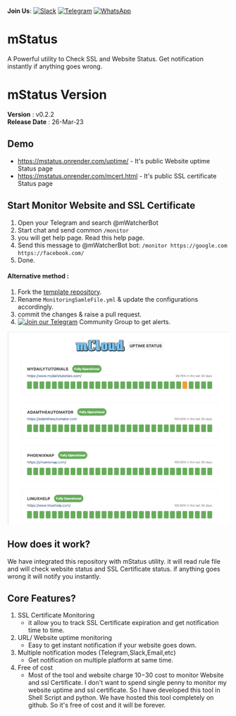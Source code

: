 
**Join Us**: [![Slack](https://img.shields.io/badge/Slack-4A154B?style=for-the-badge&logo=slack&logoColor=white)](https://harrythedevopsguy.slack.com)  [![Telegram](https://img.shields.io/badge/Telegram-2CA5E0?style=for-the-badge&logo=telegram&logoColor=white)](https://t.me/TheDevOpsProfessionals)  [![WhatsApp](https://img.shields.io/badge/WhatsApp-25D366?style=for-the-badge&logo=whatsapp&logoColor=white)](https://chat.whatsapp.com/Go0FgwQs9GtKp6js2l6RTG)

# mStatus
A Powerful utility to Check SSL and Website Status. Get notification instantly if anything goes wrong.


# mStatus Version
 **Version**        : v0.2.2 <br>
 **Release Date**   : 26-Mar-23 <br>


## Demo

- https://mstatus.onrender.com/uptime/ - It's public Website uptime Status page
- https://mstatus.onrender.com/mcert.html - It's public SSL certificate Status page

## Start Monitor Website and SSL Certificate
1. Open your Telegram and search @mWatcherBot
2. Start chat and send common `/monitor`
3. you will get help page. Read this help page.
4. Send this message to @mWatcherBot bot: `/monitor https://google.com https://facebook.com/`
5. Done. 

#### Alternative method :

1. Fork the [template repository](https://github.com/HarryTheDevOpsGuy/mStatus).
2. Rename `MonitoringSamleFile.yml` & update the configurations accordingly.
3. commit the changes & raise a pull request.
4. [![Join our Telegram](https://img.shields.io/badge/Telegram-2CA5E0?style=for-the-badge&logo=telegram&logoColor=white)](https://t.me/mCloudUptime) Community Group to get alerts.

![image](https://github.com/HarryTheDevOpsGuy/mStatus/raw/master/assets/Website-status.png)

## How does it work?

We have integrated this repository with mStatus utility. it will read rule file and will check website status and SSL Certificate status. if anything goes wrong it will notify you instantly.

## Core Features?
1. SSL Certificate Monitoring
    - it allow you to track SSL Certificate expiration and get notification time to time.
2. URL/ Website uptime monitoring
    - Easy to get instant notification if your website goes down.  
3. Multiple notification modes (Telegram,Slack,Email,etc)
    - Get notification on multiple platform at same time.  
4. Free of cost
    - Most of the tool and website charge $10-$30 cost to monitor Website and ssl Certificate. I don't want to spend single penny to monitor my website uptime and ssl certificate. So I have developed this tool in Shell Script and python. We have hosted this tool completely on github. So it's free of cost and it will be forever.
